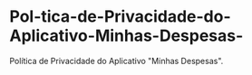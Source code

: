 # Pol-tica-de-Privacidade-do-Aplicativo-Minhas-Despesas-
Política de Privacidade do Aplicativo "Minhas Despesas".
